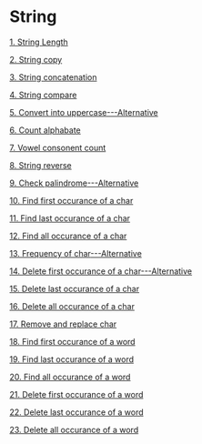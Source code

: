 
# String

[1. String Length](1_strig_length.cpp)

[2. String copy](2_string_copy.cpp)

[3. String concatenation](3_strinf_concatenation.cpp)

[4. String compare](4_string_compare.cpp)

[5. Convert into uppercase](5_convert_into_uppercase.cpp)[---Alternative](5_alternative.cpp)

[6. Count alphabate](6_count_alphabate.cpp)

[7. Vowel consonent count](7_vowel_consonent_count.cpp)

[8. String reverse](8_string_reverse.cpp)

[9. Check palindrome](9_check_palindrome.cpp)[---Alternative](9_alternative.cpp)

[10. Find first occurance of a char](10_find_first_occurance.cpp)

[11. Find last occurance of a char](11_find_last_occurance.cpp)

[12. Find all occurance of a char](12_find_all_occurance.cpp)

[13. Frequency of char](13_frequency_of_char.cpp)[---Alternative](13_alternative.cpp)

[14. Delete first occurance of a char](14_delete_first_occur.cpp)[---Alternative](14_alternative.cpp)

[15. Delete last occurance of a char](15_delete_last_occurance.cpp)

[16. Delete all occurance of a char](16_delete_all_occurance.cpp)

[17. Remove and replace char](17_remove_and_replace.cpp)

[18. Find first occurance of a word](18_first_occurance_of_word.cpp)

[19. Find last occurance of a word](19_find_last_occur_of_word.cpp)

[20. Find all occurance of a word](20_find_all_occur_word.cpp)

[21. Delete first occurance of a word](21_delete_first_occur_word.cpp)

[22. Delete last occurance of a word](22_delete_last_occur_word.cpp)

[23. Delete all occurance of a word](23_delet_all_occur_word.cpp)
